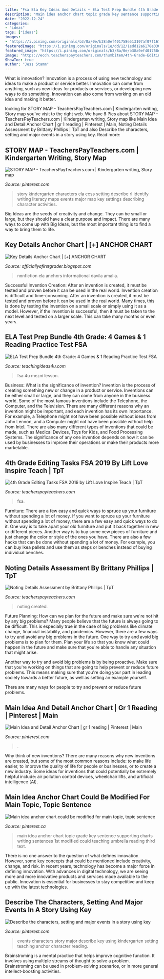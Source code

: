 ```yaml
---
title: "Fsa Ela Key Ideas And Details ~ Ela Test Prep Bundle 4th Grade: 4 Games &amp; 1 Reading Practice Test Fsa"
description: "Main idea anchor chart topic grade key sentence supporting charts writing sentences 1st modified could teaching umbrella reading third text"
date: "2022-12-24"
categories:
- "ideas"
tags: ["ideas"]
images:
- "https://i.pinimg.com/originals/b3/8a/0e/b38a0ef401758e513107af07f1676800.jpg"
featuredImage: "https://i.pinimg.com/originals/1e/dd/12/1edd12a6178e330eb652db7f43c22390.jpg"
featured_image: "https://i.pinimg.com/originals/b3/8a/0e/b38a0ef401758e513107af07f1676800.jpg"
image: "https://ecdn.teacherspayteachers.com/thumbitem/4th-Grade-Editing-Tasks-FSA-2019-4396785-1552863792/original-4396785-1.jpg"
ShowToc: true
author: "Jess Stamm"
---
```



What is innovation?
Innovation is a process of using new technology and ideas to make a product or service better. Innovation can come from anything, such as new ideas for products or services, or developing new ways to do something. Innovation can also come from working on an old idea and making it better.

	

		
looking for STORY MAP - TeachersPayTeachers.com | Kindergarten writing, Story map you've visit to the right web. We have 8 Pics about STORY MAP - TeachersPayTeachers.com | Kindergarten writing, Story map like Main Idea and Detail Anchor Chart | gr 1 reading | Pinterest | Main, Noting Details Assessment by Brittany Phillips | TpT and also Describe the characters, setting and major events in a story using key. Read more:
		
    
## STORY MAP - TeachersPayTeachers.com | Kindergarten Writing, Story Map

<img loading=lazy src="https://i.pinimg.com/736x/ac/89/69/ac896916faadea5a6cb524c50110f06f--story-maps-kindergarten-kindergarten-teachers.jpg" onerror="this.onerror=null;this.src='https://tse3.mm.bing.net/th?id=OIP.Jzo9XhrklXeABJ4MdKe_0QAAAA&amp;pid=15.1';" alt="STORY MAP - TeachersPayTeachers.com | Kindergarten writing, Story map">

_Source: pinterest.com_

>story kindergarten characters ela ccss setting describe rl identify writing literacy maps events major map key settings describing character activities. 

	

Big Ideas are the seeds of creativity and change. They can be small or large, but they should have a clear purpose and impact. There are many ways to come up with Big Ideas, but the most important thing is to find a way to bring them to life.

    
## Key Details Anchor Chart | [+] ANCHOR CHART

<img loading=lazy src="https://i.pinimg.com/originals/b3/8a/0e/b38a0ef401758e513107af07f1676800.jpg" onerror="this.onerror=null;this.src='https://tse3.mm.bing.net/th?id=OIP.k5bTWZXuILt5zNs0xD1hlgHaJ4&amp;pid=15.1';" alt="Key Details Anchor Chart | [+] ANCHOR CHART">

_Source: officiallyafirstgrader.blogspot.com_

>nonfiction ela anchors informational davila amalia. 

	

Successful Invention Creation: After an invention is created, it must be tested and proven before it can be used in the real world.
Invention creation is difficult and time-consuming. After an invention is created, it must be tested and proven before it can be used in the real world. Many times, this is done by testing the invention on a small scale or simply using it as a model. However, if the invention is successful, then it must be taken to the next level and tested on a larger scale. This can take many months or even years.

    
## ELA Test Prep Bundle 4th Grade: 4 Games &amp; 1 Reading Practice Test FSA

<img loading=lazy src="https://149441643.v2.pressablecdn.com/wp-content/uploads/2018/08/Teaching-Ideas-4U-Amy-Mezni-ELA-Test-Prep-Bundle-4th-Grade-4-Games-1-Reading-Practice-Test-FSA-6.jpg" onerror="this.onerror=null;this.src='https://tse1.mm.bing.net/th?id=OIP.ntR0lfo38BHeFiQg8DcaDAHaHa&amp;pid=15.1';" alt="ELA Test Prep Bundle 4th Grade: 4 Games &amp; 1 Reading Practice Test FSA">

_Source: teachingideas4u.com_

>fsa 4u mezni lesson. 

	

Business: What is the significance of invention?
Invention is the process of creating something new or change in a product or service. Inventions can be either small or large, and they can come from anyone in the business world. Some of the most famous inventions include the Telephone, the Computer, and the Television. There are many different reasons why an invention might be important, and each invention has its own importance. For example, a Telephone might not have been possible without ideas from John Lennon, and a Computer might not have been possible without help from Intel. 
There are also many different types of inventions that could be made, such as Medical Devices, Toys for Kids, and Food Processing Systems. The significance of any one invention depends on how it can be used by businesses to improve their operations or make their products more marketable.

    
## 4th Grade Editing Tasks FSA 2019 By Lift Love Inspire Teach | TpT

<img loading=lazy src="https://ecdn.teacherspayteachers.com/thumbitem/4th-Grade-Editing-Tasks-FSA-2019-4396785-1552863792/original-4396785-1.jpg" onerror="this.onerror=null;this.src='https://tse1.mm.bing.net/th?id=OIP.EZZEGsic4yA51BCOLuiFPAAAAA&amp;pid=15.1';" alt="4th Grade Editing Tasks FSA 2019 by Lift Love Inspire Teach | TpT">

_Source: teacherspayteachers.com_

>fsa. 

	

Furniture: There are a few easy and quick ways to spruce up your furniture without spending a lot of money.
If you want to spruce up your furniture without spending a lot of money, there are a few easy and quick ways to do it. One way is to take apart your old furniture and put it back together in new or different pieces. Another way is to buy some new pieces of furniture and just change the color or style of the ones you have. There are also a few hacks that can be done without spending a lot of money. For example, you can buy Ikea pallets and use them as steps or benches instead of buying individual benches.

    
## Noting Details Assessment By Brittany Phillips | TpT

<img loading=lazy src="https://ecdn.teacherspayteachers.com/thumbitem/Noting-Details-Assessment-1500875382/original-464528-3.jpg" onerror="this.onerror=null;this.src='https://tse4.mm.bing.net/th?id=OIP.q3zjd4zCpld-05ewnc-E9wAAAA&amp;pid=15.1';" alt="Noting Details Assessment by Brittany Phillips | TpT">

_Source: teacherspayteachers.com_

>noting created. 

	

Future Planning: How can we plan for the future and make sure we're not hit by any big problems?
Many people believe that the future is always going to be difficult. This is especially true in the case of big problems like climate change, financial instability, and pandemics. However, there are a few ways to try and avoid any big problems in the future. 
One way to try and avoid big problems is to plan for them. Plan your life so that you know what could happen in the future and make sure that you're able to handle any situation that might arise. 

Another way to try and avoid big problems is by being proactive. Make sure that you're working on things that are going to help prevent or reduce future problems. This means making sure that you're doing your part in leading society towards a better future, as well as setting an example yourself. 

There are many ways for people to try and prevent or reduce future problems.

    
## Main Idea And Detail Anchor Chart | Gr 1 Reading | Pinterest | Main

<img loading=lazy src="https://s-media-cache-ak0.pinimg.com/736x/b3/8a/0e/b38a0ef401758e513107af07f1676800.jpg" onerror="this.onerror=null;this.src='https://tse3.mm.bing.net/th?id=OIP.B8Oj1kqkgZ1PcaCPvQoHiwHaJ3&amp;pid=15.1';" alt="Main Idea and Detail Anchor Chart | gr 1 reading | Pinterest | Main">

_Source: pinterest.com_

>. 

	

Why think of new inventions?
There are many reasons why new inventions are created, but some of the most common reasons include: to make life easier, to improve the quality of life for people or businesses, or to create a new industry. Some ideas for inventions that could potentially be extremely helpful include: air pollution control devices, wheelchair lifts, and artificial intelligence (AI).

    
## Main Idea Anchor Chart Could Be Modified For Main Topic, Topic Sentence

<img loading=lazy src="https://i.pinimg.com/originals/1e/dd/12/1edd12a6178e330eb652db7f43c22390.jpg" onerror="this.onerror=null;this.src='https://tse1.mm.bing.net/th?id=OIP.hV_tL1VXgC3011JQOQiCxAHaJ4&amp;pid=15.1';" alt="Main idea anchor chart could be modified for main topic, topic sentence">

_Source: pinterest.ca_

>main idea anchor chart topic grade key sentence supporting charts writing sentences 1st modified could teaching umbrella reading third text. 

	

There is no one answer to the question of what defines innovation. However, some key concepts that could be mentioned include creativity, change, and risk. In recent years, technology has become a major force in defining innovation. With advances in digital technology, we are seeing more and more innovative products and services made available to the public. Innovation is essential for businesses to stay competitive and keep up with the latest technologies.

    
## Describe The Characters, Setting And Major Events In A Story Using Key

<img loading=lazy src="https://i.pinimg.com/736x/da/ee/1e/daee1e78af38c1aa76e4dc1d56e5a50c--reading-activities-teaching-reading.jpg" onerror="this.onerror=null;this.src='https://tse1.mm.bing.net/th?id=OIP.V9-g3T6L9yp7pv38Xti3GgHaJ4&amp;pid=15.1';" alt="Describe the characters, setting and major events in a story using key">

_Source: pinterest.com_

>events characters story major describe key using kindergarten setting teaching anchor character reading. 

	

Brainstroming is a mental practice that helps improve cognitive function. It involves using multiple streams of thought to solve a problem. Brainstroming can be used in problem-solving scenarios, or in more general intellect-boosting activities.

